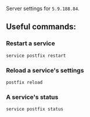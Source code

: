 Server settings for `5.9.188.84`.

## Useful commands:
### Restart a service
```                                
service postfix restart 
```

### Reload a service's settings
```
postfix reload
```

### A service's status
```         
service postfix status 
```                       
